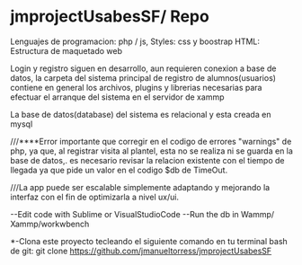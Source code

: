 # jmprojectUsabesSF/ Repo

Lenguajes de programacion: php / js,
Styles: css y boostrap
HTML: Estructura de maquetado web

Login y registro siguen en desarrollo, aun requieren conexion a base de datos,
la carpeta del sistema principal de registro de alumnos(usuarios) contiene en general los archivos, plugins y librerias necesarias para efectuar el arranque del sistema en el servidor de xammp

La base de datos(database) del sistema es relacional y esta creada en mysql


///****Error importante que corregir en el codigo de errores "warnings" de php, ya que, al registrar visita al plantel, esta no se realiza ni se guarda en la base de datos,. es necesario revisar la relacion existente con el tiempo de llegada ya que pide un valor en el codigo $db de TimeOut.

///La app puede ser escalable simplemente adaptando y mejorando la interfaz con el fin de optimizarla a nivel ux/ui.


--Edit code with Sublime or VisualStudioCode
--Run the db in Wammp/ Xammp/workwbench



*-Clona este proyecto tecleando el siguiente comando en tu terminal bash de git: 
git clone https://github.com/jmanueltorress/jmprojectUsabesSF

